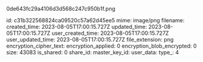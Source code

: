 0de643fc29a4106d3d568c247c950b1f.png

id: c31b322568824ca09520c57a62d45ee5
mime: image/png
filename: 
created_time: 2023-08-05T17:00:15.727Z
updated_time: 2023-08-05T17:00:15.727Z
user_created_time: 2023-08-05T17:00:15.727Z
user_updated_time: 2023-08-05T17:00:15.727Z
file_extension: png
encryption_cipher_text: 
encryption_applied: 0
encryption_blob_encrypted: 0
size: 43083
is_shared: 0
share_id: 
master_key_id: 
user_data: 
type_: 4